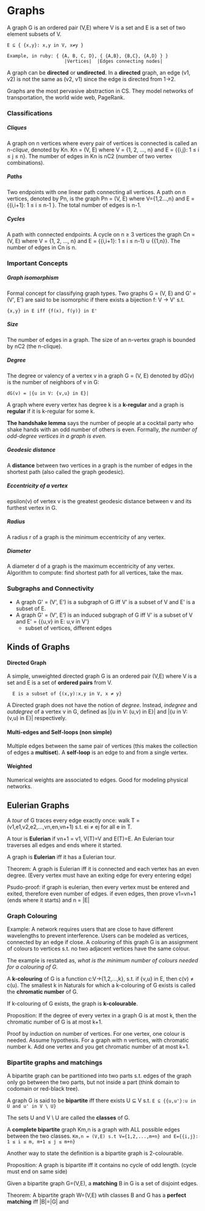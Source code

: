 # Graphs
A graph G is an ordered pair (V,E) where V is a set and E is a set of two element subsets of V.
```
E ⊆ { {x,y}: x,y in V, x≠y }

Example, in ruby: { {A, B, C, D}, { {A,B}, {B,C}, {A,D} } }
                     |Vertices|  |Edges connecting nodes|
```

A graph can be **directed** or **undirected**. In a **directed** graph, an edge (v1, v2) is not the same as (v2, v1) since the edge is directed from 1->2.

Graphs are the most pervasive abstraction in CS. They model networks of transportation, the world wide web, PageRank.

### Classifications
##### Cliques
A graph on n vertices where every pair of vertices is connected is called an *n-clique*, denoted by Kn. Kn = (V, E) where V = {1, 2, ..., n} and E = {{i,j}: 1 ≤ i ≤ j ≤ n}. The number of edges in Kn is nC2 (number of two vertex combinations).
##### Paths
Two endpoints with one linear path connecting all vertices. A path on n vertices, denoted by Pn, is the graph Pn = (V, E) where V={1,2...,n} and E = {{i,i+1}: 1 ≤ i ≤ n-1 }. The total number of edges is n-1.
##### Cycles
A path with connected endpoints. A cycle on n ≥ 3 vertices the graph Cn = (V, E) where V = {1, 2, ..., n} and E = {{i,i+1}: 1 ≤ i ≤ n-1} ∪ {{1,n}}. The number of edges in Cn is n.

### Important Concepts
##### Graph isomorphism
Formal concept for classifying graph types. Two graphs G = (V, E) and G' = (V', E') are said to be isomorphic if there exists a bijection f: V -> V' s.t.
  ```
  {x,y} in E iff {f(x), f(y)} in E'
  ```
##### Size
The number of edges in a graph. The size of an n-vertex graph is bounded by nC2 (the n-clique).

##### Degree
The degree or valency of a vertex v in a graph G = (V, E) denoted by dG(v) is the number of neighbors of v in G:
  ```
  dG(v) = |{u in V: {v,u} in E}|
  ```
A graph where every vertex has degree k is a **k-regular** and a graph is **regular** if it is k-regular for some k.

**The handshake lemma** says the number of people at a cocktail party who shake hands with an odd number of others is even. Formally, *the number of odd-degree vertices in a graph is even.*

##### Geodesic distance
A **distance** between two vertices in a graph is the number of edges in the shortest path (also called the graph geodesic).

##### Eccentricity of a vertex
epsilon(v) of vertex v is the greatest geodesic distance between v and its furthest vertex in G.

##### Radius
A radius r of a graph is the minimum eccentricity of any vertex.

##### Diameter
A diameter d of a graph is the maximum eccentricity of any vertex. Algorithm to compute: find shortest path for all vertices, take the max.

### Subgraphs and Connectivity
- A graph G' = (V', E') is a subgraph of G iff V' is a subset of V and E' is a subset of E.
- A graph G' = (V', E') is an induced subgraph of G iff V' is a subset of V and E' = {{u,v} in E: u,v in V'}
  - subset of vertices, different edges

## Kinds of Graphs
#### Directed Graph
A simple, unweighted directed graph G is an ordered pair (V,E) where V is a set and E is a set of **ordered pairs** from V.
```
  E is a subset of {(x,y):x,y in V, x ≠ y}
```
A Directed graph does not have the notion of *degree*. Instead, *indegree* and *outdegree* of a vertex v in G, defined as |{u in V: (u,v) in E}| and |{u in V: (v,u) in E}| respectively.

#### Multi-edges and Self-loops (non simple)
Multiple edges between the same pair of vertices (this makes the collection of edges a **multiset**). A **self-loop** is an edge to and from a single vertex.

#### Weighted
Numerical weights are associated to edges. Good for modeling physical networks.

## Eulerian Graphs
A *tour* of G traces every edge exactly once: walk T = (v1,e1,v2,e2,...,vn,en,vn+1) s.t. ei ≠ ej for all e in T.

A tour is **Eulerian** if vn+1 = v1, V(T)=V and E(T)=E. An Eulerian tour traverses all edges and ends where it started.

A graph is **Eulerian** iff it has a Eulerian tour.

Theorem: A graph is Eulerian iff it is connected and each vertex has an even degree. (Every vertex must have an exiting edge for every entering edge)

Psudo-proof: if graph is eulerian, then every vertex must be entered and exited, therefore even number of edges. if even edges, then prove v1=vn+1 (ends where it starts) and n = |E|

### Graph Colouring
Example: A network requires users that are close to have different wavelengths to prevent interference. Users can be modeled as vertices, connected by an edge if close. A *colouring* of this graph G is an assignment of colours to vertices s.t. no two adjacent vertices have the same colour.

The example is restated as, *what is the minimum number of colours needed for a colouring of G.*

A **k-colouring** of G is a function c:V->{1,2,...,k}, s.t. if {v,u} in E, then c(v) ≠ c(u). The smallest k in Naturals for which a k-colouring of G exists is called the **chromatic number** of G.

If k-colouring of G exists, the graph is **k-colourable**.

Proposition: If the degree of every vertex in a graph G is at most k, then the chromatic number of G is at most k+1.

Proof by induction on number of vertices. For one vertex, one colour is needed. Assume hypothesis. For a graph with n vertices, with chromatic number k. Add one vertex and you get chromatic number of at most k+1.

### Bipartite graphs and matchings
A bipartite graph can be partitioned into two parts s.t. edges of the graph only go between the two parts, but not inside a part (think domain to codomain or red-black tree).

A graph G is said to be **bipartite** iff there exists U ⊆ V s.t. `E ⊆ {{u,u'}:u in U and u' in V \ U}`

The sets U and V \ U are called the **classes** of G.

A **complete bipartite** graph Km,n is a graph with ALL possible edges between the two classes. `Km,n = (V,E) s.t V={1,2,...,m+n} and E={{i,j}: 1 ≤ i ≤ m, m+1 ≤ j ≤ m+n}`

Another way to state the definition is a bipartite graph is 2-colourable.

Proposition: A graph is bipartite iff it contains no cycle of odd length. (cycle must end on same side)

Given a bipartite graph G=(V,E), a **matching** B in G is a set of disjoint edges.

Theorem: A bipartite graph W=(V,E) wtih classes B and G has a **perfect matching** iff |B|=|G| and
